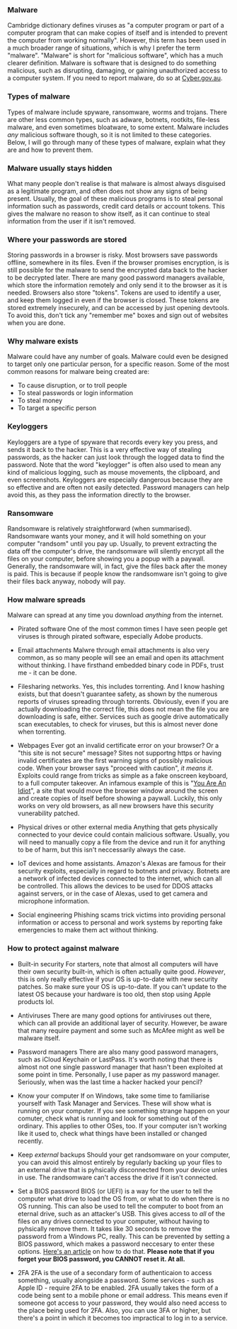 ### Malware
Cambridge dictionary defines viruses as "a computer program or part of a computer program that can make copies of itself and is intended to prevent the computer from working normally". However, this term has been used in a much broader range of situations, which is why I prefer the term "malware". "Malware" is short for "malicious software", which has a much clearer definition. Malware is software that is designed to do something malicious, such as disrupting, damaging, or gaining unauthorized access to a computer system. If you need to report malware, do so at [Cyber.gov.au](https://www.cyber.gov.au/report-and-recover/report).

### Types of malware
Types of malware include spyware, ransomware, worms and trojans. There are other less common types, such as adware, botnets, rootkits, file-less malware, and even sometimes bloatware, to some extent. Malware includes *any* malicious software though, so it is not limited to these categories. Below, I will go through many of these types of malware, explain what they are and how to prevent them.

### Malware usually stays hidden
What many people don't realise is that malware is almost always disguised as a legitimate program, and often does not show any signs of being present. Usually, the goal of these malicious programs is to steal personal information such as passwords, credit card details or account tokens. This gives the malware no reason to show itself, as it can continue to steal information from the user if it isn't removed.

### Where your passwords are stored
Storing passwords in a browser is risky. Most browsers save passwords offline, somewhere in its files. Even if the browser promises encryption, is is still possible for the malware to send the encrypted data back to the hacker to be decrypted later. There are many good password managers available, which store the information remotely and only send it to the browser as it is needed. Browsers also store "tokens". Tokens are used to identify a user, and keep them logged in even if the browser is closed. These tokens are stored extremely insecurely, and can be accessed by just opening devtools. To avoid this, don't tick any "remember me" boxes and sign out of websites when you are done.

### Why malware exists
Malware could have any number of goals. Malware could even be designed to target only one particular person, for a specific reason. Some of the most common reasons for malware being created are:
- To cause disruption, or to troll people
- To steal passwords or login information
- To steal money
- To target a specific person

### Keyloggers
Keyloggers are a type of spyware that records every key you press, and sends it back to the hacker. This is a very effective way of stealing passwords, as the hacker can just look through the logged data to find the password. Note that the word "keylogger" is often also used to mean any kind of malicious logging, such as mouse movements, the clipboard, and even screenshots. Keyloggers are especially dangerous because they are so effective and are often not easily detected. Password managers can help avoid this, as they pass the information directly to the browser.

### Ransomware
Randsomware is relatively straightforward (when summarised). Randsomware wants your money, and it will hold something on your computer "randsom" until you pay up. Usually, to prevent extracting the data off the computer's drive, the randsomware will silently encrypt all the files on your computer, before showing you a popup with a paywall. Generally, the randsomware will, in fact, give the files back after the money is paid. This is because if people know the randsomware isn't going to give their files back anyway, nobody will pay.


### How malware spreads
Malware can spread at any time you download *anything* from the internet.
- Pirated software
One of the most common times I have seen people get viruses is through pirated software, especially Adobe products.

- Email attachments
Malwre through email attachments is also very common, as so many people will see an email and open its attachment without thinking. I have firsthand embedded binary code in PDFs, trust me - it can be done.

- Filesharing networks.
Yes, this includes torrenting. And I know hashing exists, but that doesn't guarantee safety, as shown by the numerous reports of viruses spreading through torrents. Obviously, even if you are actually downloading the correct file, this does not mean the file you are downloading is safe, either. Services such as google drive automatically scan executables, to check for viruses, but this is almost never done when torrenting.

- Webpages
Ever got an invalid certificate error on your browser? Or a "this site is not secure" message? Sites not supportng https or having invalid certificates are the first warning signs of possibly malicious code. When your browser says "proceed with caution", *it means it*. Exploits could range from tricks as simple as a fake onscreen keyboard, to a full computer takeover. An infamous example of this is "[You Are An Idiot](https://youareanidiot.cc)", a site that would move the browser window around the screen and create copies of itself before showing a paywall. Luckily, this only works on very old browsers, as all new browsers have this security vunerability patched.

- Physical drives or other external media
Anything that gets physically connected to your device could contain malicious software. Usually, you will need to manually copy a file from the device and run it for anything to be of harm, but this isn't neccessarily always the case.

- IoT devices and home assistants. Amazon's Alexas are famous for their security exploits, especially in regard to botnets and privacy. Botnets are a network of infected devices connected to the internet, which can all be controlled. This allows the devices to be used for DDOS attacks against servers, or in the case of Alexas, used to get camera and microphone information.

- Social engineering
Phishing scams trick victims into providing personal information or access to personal and work systems by reporting fake emergencies to make them act without thinking.

### How to protect against malware
- Built-in security
For starters, note that almost all computers will have their own security built-in, which is often actually quite good. *However*, this is only really effective if your OS is up-to-date with new security patches. So make sure your OS is up-to-date. If you can't update to the latest OS because your hardware is too old, then stop using Apple products lol.

- Antiviruses
There are many good options for antiviruses out there, which can all provide an additional layer of security. However, be aware that many require payment and some such as McAfee might as well be malware itself.

- Password managers
There are also many good password managers, such as iCloud Keychain or LastPass. It's worth noting that there is almost not one single password manager that hasn't been exploited at some point in time. Personally, I use paper as my password manager. Seriously, when was the last time a hacker hacked your pencil?

- Know your computer
If on Windows, take some time to familiarise yourself with Task Manager and Services. These will show what is running on your computer. If you see something strange happen on your comuter, check what is running and look for something out of the ordinary. This applies to other OSes, too. If your computer isn't working like it used to, check what things have been installed or changed recently.

- Keep *external* backups
Should your get randsomware on your computer, you can avoid this almost entirely by regularly backing up your files to an external drive that is pyhsically disconnected from your device unles in use. The randsomware can't access the drive if it isn't connected.

- Set a BIOS password
BIOS (or UEFI) is a way for the user to tell the computer what drive to load the OS from, or what to do when there is no OS running. This can also be used to tell the computer to boot from an eternal drive, such as an attacker's USB. This gives access to *all* of the files on any drives connected to your computer, without having to pyhsically remove them. It takes like 30 seconds to remove the password from a Windows PC, really. This can be prevented by setting a BIOS password, which makes a password neccesary to enter these options. [Here's an article](https://www.wikihow.com/Set-a-BIOS-Password) on how to do that. **Please note that if you forget your BIOS password, you CANNOT reset it. At all.**

- 2FA
2FA is the use of a secondary form of authenticaion to access something, usually alongside a password. Some services - such as Apple ID - require 2FA to be enabled. 2FA usually takes the form of a code being sent to a mobile phone or email address. This means even if someone got access to your password, they would also need access to the place being used for 2FA. Also, you can use 3FA or higher, but there's a point in which it becomes too impractical to log in to a service.
